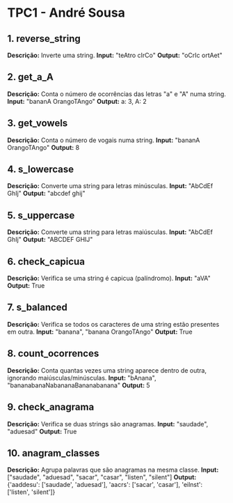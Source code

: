 
# TPC1 - André Sousa

## 1. reverse_string
**Descrição:** Inverte uma string.
**Input:** "teAtro cIrCo"
**Output:** "oCrIc ortAet"

## 2. get_a_A
**Descrição:** Conta o número de ocorrências das letras "a" e "A" numa string.
**Input:** "bananA OrangoTAngo"
**Output:** a: 3, A: 2

## 3. get_vowels
**Descrição:** Conta o número de vogais numa string.
**Input:** "bananA OrangoTAngo"
**Output:** 8

## 4. s_lowercase
**Descrição:** Converte uma string para letras minúsculas.
**Input:** "AbCdEf GhIj"
**Output:** "abcdef ghij"

## 5. s_uppercase
**Descrição:** Converte uma string para letras maiúsculas.
**Input:** "AbCdEf GhIj"
**Output:** "ABCDEF GHIJ"

## 6. check_capicua
**Descrição:** Verifica se uma string é capicua (palíndromo).
**Input:** "aVA"
**Output:** True

## 7. s_balanced
**Descrição:** Verifica se todos os caracteres de uma string estão presentes em outra.
**Input:** "banana", "banana OrangoTAngo"
**Output:** True

## 8. count_ocorrences
**Descrição:** Conta quantas vezes uma string aparece dentro de outra, ignorando maiúsculas/minúsculas.
**Input:** "bAnana", "bananabanaNabananaBananabanana"
**Output:** 5

## 9. check_anagrama
**Descrição:** Verifica se duas strings são anagramas.
**Input:** "saudade", "aduesad"
**Output:** True

## 10. anagram_classes
**Descrição:** Agrupa palavras que são anagramas na mesma classe.
**Input:** ["saudade", "aduesad", "sacar", "casar", "listen", "silent"]
**Output:** {'aaddesu': ['saudade', 'aduesad'], 'aacrs': ['sacar', 'casar'], 'eilnst': ['listen', 'silent']}


